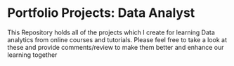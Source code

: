 # Portfolio Projects: Data Analyst
This Repository holds all of the projects which I create for learning Data analytics from online courses and tutorials.
Please feel free to take a look at these and provide comments/review to make them better and enhance our learning together
